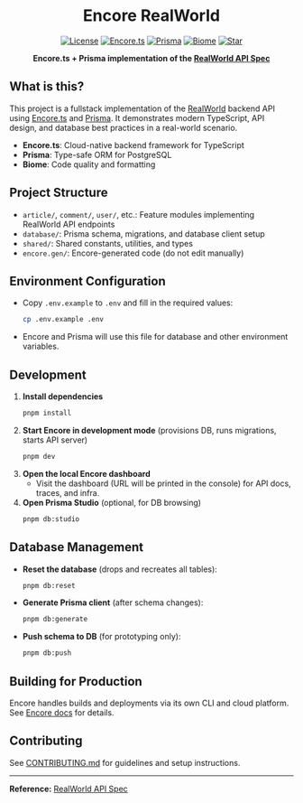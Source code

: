 <div align="center">

<h1>Encore RealWorld</h1>

[![License](https://custom-icon-badges.demolab.com/github/license/yamcodes/encore-realworld?label=License&color=blue&logo=law&labelColor=0d1117&)](https://github.com/yamcodes/encore-realworld/blob/main/LICENSE)
[![Encore.ts](https://custom-icon-badges.demolab.com/badge/Encore.ts-eeeee1.svg?logo=encore)](https://encore.dev/)
[![Prisma](https://img.shields.io/badge/Prisma-2D3748?logo=prisma&logoColor=white)](https://www.prisma.io/)
[![Biome](https://img.shields.io/badge/Biome-24272f?logo=biome&logoColor=f6f6f9)](https://biomejs.dev/)
[![Star](https://custom-icon-badges.demolab.com/github/stars/yamcodes/encore-realworld?logo=star&logoColor=373737&label=Star)](https://github.com/yamcodes/encore-realworld/stargazers/)

**Encore.ts + Prisma implementation of the [RealWorld API Spec](https://github.com/gothinkster/realworld/tree/main/api)**

</div>

## What is this?

This project is a fullstack implementation of the [RealWorld](https://github.com/gothinkster/realworld) backend API using [Encore.ts](https://encore.dev/docs/ts) and [Prisma](https://www.prisma.io/). It demonstrates modern TypeScript, API design, and database best practices in a real-world scenario.

- **Encore.ts**: Cloud-native backend framework for TypeScript
- **Prisma**: Type-safe ORM for PostgreSQL
- **Biome**: Code quality and formatting

## Project Structure

- `article/`, `comment/`, `user/`, etc.: Feature modules implementing RealWorld API endpoints
- `database/`: Prisma schema, migrations, and database client setup
- `shared/`: Shared constants, utilities, and types
- `encore.gen/`: Encore-generated code (do not edit manually)

## Environment Configuration

- Copy `.env.example` to `.env` and fill in the required values:
  ```bash
  cp .env.example .env
  ```
- Encore and Prisma will use this file for database and other environment variables.

## Development

1. **Install dependencies**
   ```bash
   pnpm install
   ```
2. **Start Encore in development mode** (provisions DB, runs migrations, starts API server)
   ```bash
   pnpm dev
   ```
3. **Open the local Encore dashboard**
   - Visit the dashboard (URL will be printed in the console) for API docs, traces, and infra.
4. **Open Prisma Studio** (optional, for DB browsing)
   ```bash
   pnpm db:studio
   ```

## Database Management

- **Reset the database** (drops and recreates all tables):
  ```bash
  pnpm db:reset
  ```
- **Generate Prisma client** (after schema changes):
  ```bash
  pnpm db:generate
  ```
- **Push schema to DB** (for prototyping only):
  ```bash
  pnpm db:push
  ```

## Building for Production

Encore handles builds and deployments via its own CLI and cloud platform. See [Encore docs](https://encore.dev/docs/ts/deploy) for details.

## Contributing

See [CONTRIBUTING.md](./CONTRIBUTING.md) for guidelines and setup instructions.

---

**Reference:** [RealWorld API Spec](https://github.com/gothinkster/realworld/tree/main/api)
